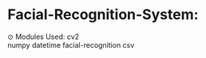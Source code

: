 # Facial-Recognition-System:
⊙ Modules Used:
            cv2   
            numpy
            datetime
            facial-recognition
            csv
  
